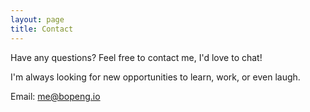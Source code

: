 ```yaml
---
layout: page
title: Contact
---
```


Have any questions?
Feel free to contact me, I'd love to chat!

I'm always looking for new opportunities to learn, work, or even laugh.

Email: [me@bopeng.io](mailto:me@bopeng.io?Subject=Hey%20Bo)
